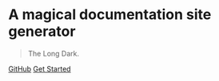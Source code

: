 # A magical documentation site generator

> The Long Dark.

[GitHub](https://github.com/CaolpC/LeetCode)
[Get Started](README.md)
